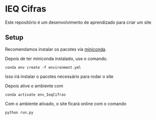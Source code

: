 # IEQ Cifras

Este repositório é um desenvolvimento de aprendizado para criar um site 

## Setup

Recomendamos instalar os pacotes via [miniconda](https://docs.conda.io/projects/miniconda/en/latest/miniconda-install.html). 

Depois de ter miniconda instalado, use o comando.

```conda env create -f environment.yml```

Isso irá instalar o pacotes necessário para rodar o site

Depois ative o ambiente com 

```conda activate env_IeqCifras```

Com o ambiente ativado, o site ficará online com o comando 

```python run.py```